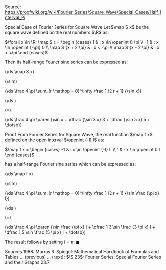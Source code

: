 # 

Source: https://proofwiki.org/wiki/Fourier_Series/Square_Wave/Special_Cases/Half_Interval_Pi

Special Case of Fourier Series for Square Wave
Let $\map S x$ be the square wave defined on the real numbers $\R$ as:

$\forall x \in \R: \map S x = \begin {cases}
1 & : x \in \openint 0 \pi \\
-1 & : x \in \openint {-\pi} 0 \\
\map S {x + 2 \pi} & : x < -\pi \\
\map S {x - 2 \pi} & : x > +\pi \end {cases}$

Then its half-range Fourier sine series can be expressed as:














\(\ds \map S x\)

\(\sim\)







\(\ds \frac 4 \pi \sum_{r \mathop = 0}^\infty \frac 1 {2 r + 1} {\sin x}\)




















\(\ds \)

\(=\)







\(\ds \frac 4 \pi \paren {\sin x + \dfrac {\sin 3 x} 3 + \dfrac {\sin 5 x} 5 + \dotsb}\)











Proof
From Fourier Series for Square Wave, the real function $\map f x$ defined on the open interval $\openint {-l} l$ as:

$\map f x = \begin {cases} -1 & : x \in \openint {-l} 0 \\ 1 & : x \in \openint 0 l \end {cases}$

has a half-range Fourier sine series which can be expressed as:














\(\ds \map f x\)

\(\sim\)







\(\ds \frac 4 \pi \sum_{r \mathop = 0}^\infty \frac 1 {2 r + 1} {\sin \frac {\pi x} l}\)




















\(\ds \)

\(=\)







\(\ds \frac 4 \pi \paren {\sin \frac {\pi x} l + \dfrac 1 3 \sin \frac {3 \pi x} l + \dfrac 1 5 \sin \frac {5 \pi x} l + \dotsb}\)









The result follows by setting $l = \pi$.
$\blacksquare$


Sources
1968: Murray R. Spiegel: Mathematical Handbook of Formulas and Tables ... (previous) ... (next): $\S 23$: Fourier Series: Special Fourier Series and their Graphs $23.7$




